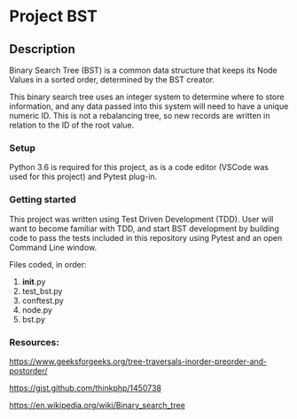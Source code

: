 
# Project BST

## Description
Binary Search Tree (BST) is a common data structure that keeps its Node Values in a sorted order, determined by the BST creator. 

This binary search tree uses an integer system to determine where to store information, and any data passed into this system will need to have a unique numeric ID. This is not a rebalancing tree, so new records are written in relation to the ID of the root value.


### Setup

Python 3.6 is required for this project, as is a code editor (VSCode was used for this project) and Pytest plug-in. 


### Getting started

This project was written using Test Driven Development (TDD). User will want to become familiar with TDD, and start BST development by building code to pass the tests included in this repository using Pytest and an open Command Line window.

Files coded, in order:
1. __init__.py
2. test_bst.py
3. conftest.py
4. node.py
5. bst.py


### Resources:

https://www.geeksforgeeks.org/tree-traversals-inorder-preorder-and-postorder/

https://gist.github.com/thinkphp/1450738

https://en.wikipedia.org/wiki/Binary_search_tree


